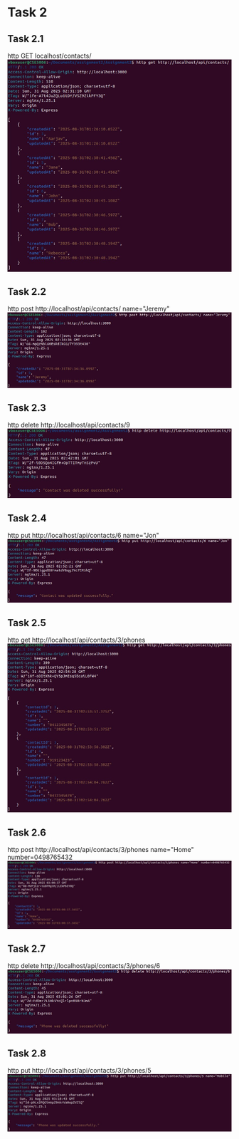 # Task 2
## Task 2.1
http GET localhost/contacts/
![Screenshot of result from GET contacts/ API](./T2_1.jpg)

## Task 2.2
http post http://localhost/api/contacts/ name="Jeremy"
![Screenshot of result from GET contacts/ API](./T2_2.jpg)

## Task 2.3
http delete http://localhost/api/contacts/9
![Screenshot of result from DELETE contacts/ API](./T2_3.jpg)

## Task 2.4
http put http://localhost/api/contacts/6 name="Jon"
![Screenshot of result from PUT contacts/ API](./T2_4.jpg)

## Task 2.5
http get http://localhost/api/contacts/3/phones
![Screenshot of result from GET phones API](./T2_5.jpg)

## Task 2.6
http post http://localhost/api/contacts/3/phones name="Home" number=0498765432
![Screenshot of result from ADD phones API](./T2_6.jpg)

## Task 2.7
http delete http://localhost/api/contacts/3/phones/6
![Screenshot of result from ADD phones API](./T2_7.jpg)

## Task 2.8
http put http://localhost/api/contacts/3/phones/5
![Screenshot of result from ADD phones API](./T2_8.jpg)
